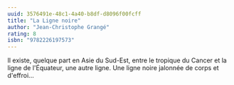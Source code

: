 ```yaml
---
uuid: 3576491e-48c1-4a40-b8df-d8096f00fcff
title: "La Ligne noire"
author: "Jean-Christophe Grangé"
rating: 8
isbn: "9782226197573"
---
```


Il existe, quelque part en Asie du Sud-Est, entre le tropique du Cancer et la ligne de l'Équateur, une autre ligne. Une ligne noire jalonnée de corps et d'effroi...